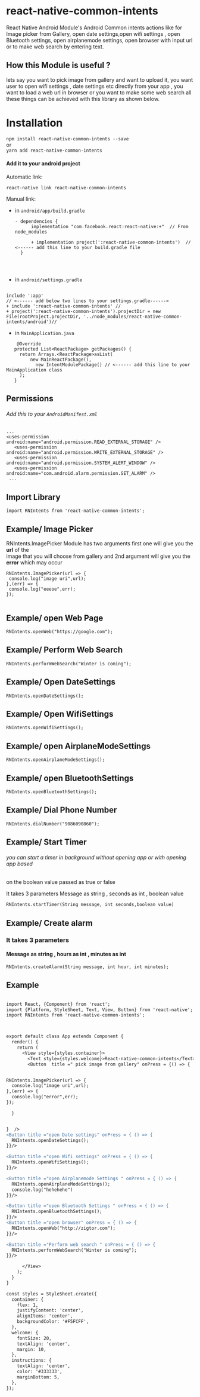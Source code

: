# react-native-common-intents
React Native Android Module's Android Common intents actions like for Image picker from Gallery, open date settings,open wifi settings , open Bluetooth settings, open airplanemode settings, open browser with input url or to make web search by entering text.


## How this Module is useful ?
lets say you want to pick image from gallery and want to upload it, you want user to open wifi settings , date settings etc directly from your app , you want to load a web url in browser or you want to make some web search all these things can be achieved with this library as shown below.



# Installation
 `npm install react-native-common-intents --save`  
       or  
  `yarn add react-native-common-intents`
    
#### Add it to your android project

Automatic link:  

    react-native link react-native-common-intents  
   
Manual link:

 - in `android/app/build.gradle` 
 
     ```
     - dependencies {  
           implementation "com.facebook.react:react-native:+"  // From node_modules  
         
           + implementation project(':react-native-common-intents')  // <------ add this line to your build.gradle file
       } 
       
       
       
 - in  `android/settings.gradle`  
  ```
  
  include ':app'
  // <------ add below two lines to your settings.gradle------>
 + include ':react-native-common-intents' // 
 + project(':react-native-common-intents').projectDir = new File(rootProject.projectDir, '../node_modules/react-native-common-intents/android')// 

 ```
 - in `MainApplication.java`
 
 ```
     @Override
    protected List<ReactPackage> getPackages() {
      return Arrays.<ReactPackage>asList(
          new MainReactPackage(),
            new IntentModulePackage() // <------ add this line to your MainApplication class
      );
    }
 ```


  ## Permissions

 ###### Add this to your `AndroidManifest.xml`  
 ```
 ...
 <uses-permission android:name="android.permission.READ_EXTERNAL_STORAGE" />
    <uses-permission android:name="android.permission.WRITE_EXTERNAL_STORAGE" />
    <uses-permission android:name="android.permission.SYSTEM_ALERT_WINDOW" />
    <uses-permission android:name="com.android.alarm.permission.SET_ALARM" />
  ...
  ```
 
 ##  Import Library

 `import RNIntents from 'react-native-common-intents';`

 
 ## Example/ Image Picker
 
 RNIntents.ImagePicker Module has two arguments first one will give you the **url** of the  
 image that you will choose from gallery and 2nd argument will give you the **error** which may occur  
 ```
 RNIntents.ImagePicker(url => {
  console.log("image uri",url);
},(err) => {
  console.log("eeeoe",err);
});


```

## Example/ open Web Page

```
RNIntents.openWeb("https://google.com");
```

## Example/ Perform Web Search

```
RNIntents.performWebSearch("Winter is coming");
```

## Example/ Open DateSettings

```
RNIntents.openDateSettings();
```

## Example/ Open WifiSettings

```
RNIntents.openWifiSettings();
```
## Example/ open AirplaneModeSettings

```
RNIntents.openAirplaneModeSettings();
```

## Example/ open BluetoothSettings

```
RNIntents.openBluetoothSettings();
```

## Example/ Dial Phone Number

```
RNIntents.dialNumber("9086090860");
```


## Example/ Start Timer
###### you can start a timer in background without opening app or with opening app based
on the boolean value passed as true or false

 It takes 3 parameters
 Message as string , seconds as int , boolean value

```
RNIntents.startTimer(String message, int seconds,boolean value) 
```


## Example/ Create alarm


### It takes 3 parameters
#### Message as string , hours as int , minutes as int
```
RNIntents.createAlarm(String message, int hour, int minutes);
```

## Example


```diff

import React, {Component} from 'react';
import {Platform, StyleSheet, Text, View, Button} from 'react-native';
import RNIntents from 'react-native-common-intents';



export default class App extends Component {
  render() {
    return (
      <View style={styles.container}>
        <Text style={styles.welcome}>React-native-common-intents</Text>
        <Button  title =" pick image from gallery" onPress = {() => {


RNIntents.ImagePicker(url => {
  console.log("image uri",url);
},(err) => {
  console.log("error",err);
});

  }  


}  />
<Button title ="open Date settings" onPress = { () => {
  RNIntents.openDateSettings();
}}/>

<Button title ="open Wifi settings" onPress = { () => {
  RNIntents.openWifiSettings();
}}/>

<Button title ="open Airplanemode Settings " onPress = { () => {
  RNIntents.openAirplaneModeSettings();
  console.log("hehehehe")
}}/>

<Button title ="open Bluetooth Settings " onPress = { () => {
  RNIntents.openBluetoothSettings();
}}/>
<Button title ="open browser" onPress = { () => {
  RNIntents.openWeb("http://zigtor.com");
}}/>

<Button title ="Perform web search " onPress = { () => {
  RNIntents.performWebSearch("Winter is coming");
}}/>

      </View>
    );
  }
}

const styles = StyleSheet.create({
  container: {
    flex: 1,
    justifyContent: 'center',
    alignItems: 'center',
    backgroundColor: '#F5FCFF',
  },
  welcome: {
    fontSize: 20,
    textAlign: 'center',
    margin: 10,
  },
  instructions: {
    textAlign: 'center',
    color: '#333333',
    marginBottom: 5,
  },
});

```
